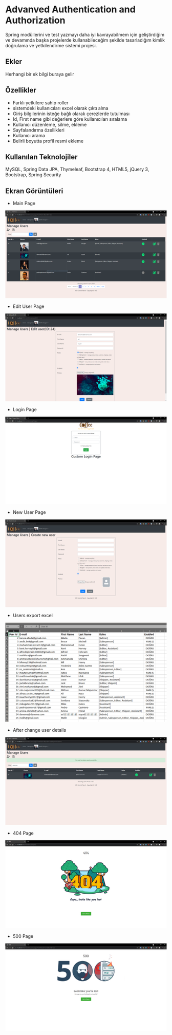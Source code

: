 # Advanved Authentication and Authorization

Spring modüllerini ve test yazmayı daha iyi kavrayabilmem için
geliştirdiğim ve devamında başka projelerde kullanabileceğim şekilde
tasarladığım kimlik doğrulama ve yetkilendirme sistemi projesi.
## Ekler

Herhangi bir ek bilgi buraya gelir

  
## Özellikler

- Farklı yetkilere sahip roller
- sistemdeki kullanıcıları excel olarak çıktı alma
- Giriş bilgilerinin isteğe bağlı olarak çerezlerde tutulması
- Id, First name gibi değerlere göre kullanıcıları sıralama
- Kullanıcı düzenleme, silme, ekleme
- Sayfalandırma özellikleri
- Kullanıcı arama
- Belirli boyutta profil resmi ekleme
  
## Kullanılan Teknolojiler

MySQL,  Spring Data JPA, Thymeleaf, Bootstrap 4, HTML5, jQuery 3, Bootstrap, Spring Security


  
## Ekran Görüntüleri

- Main Page

![ScreenShot](https://raw.githubusercontent.com/Mduzgunn/AdvAuth/master/readmePhotos/main%20page.PNG)
- Edit User Page

![ScreenShot](https://raw.githubusercontent.com/Mduzgunn/AdvAuth/master/readmePhotos/edit%20user.PNG)
- Login Page

![ScreenShot](https://raw.githubusercontent.com/Mduzgunn/AdvAuth/master/readmePhotos/login%20page.PNG)
- New User Page

![ScreenShot](https://raw.githubusercontent.com/Mduzgunn/AdvAuth/master/readmePhotos/new%20user.PNG)
- Users export excel

![ScreenShot](https://raw.githubusercontent.com/Mduzgunn/AdvAuth/master/readmePhotos/users%20excel%20output%20.PNG)
- After change user details

![ScreenShot](https://raw.githubusercontent.com/Mduzgunn/AdvAuth/master/readmePhotos/after%20changes.PNG)
- 404 Page

![ScreenShot](https://raw.githubusercontent.com/Mduzgunn/AdvAuth/master/readmePhotos/404.PNG)
- 500 Page

![ScreenShot](https://raw.githubusercontent.com/Mduzgunn/AdvAuth/master/readmePhotos/500.PNG)

  
